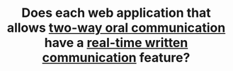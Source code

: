 ---
title: Does each web application that allows [two-way oral communication](#web-application-of-oral-bidirectional-communication) have a [real-time written communication](#real-time-written-communication) feature?
---